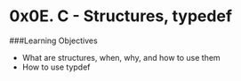 # 0x0E. C - Structures, typedef

###Learning Objectives
- What are structures, when, why, and how to use them
- How to use typdef
